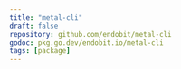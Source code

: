 ```yaml
---
title: "metal-cli"
draft: false
repository: github.com/endobit/metal-cli
godoc: pkg.go.dev/endobit.io/metal-cli
tags: [package]
---
```


